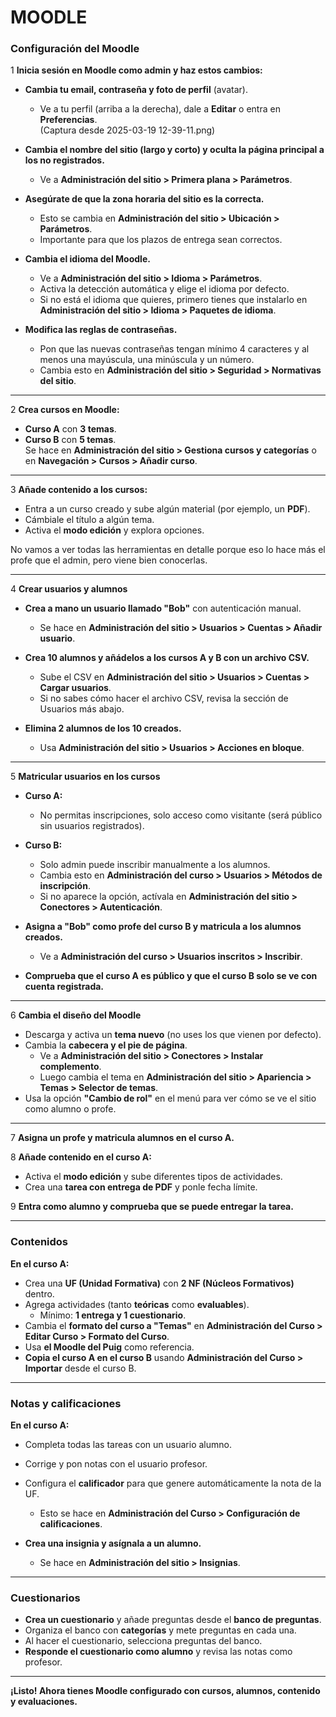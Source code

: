 # MOODLE
### **Configuración del Moodle**  

1 **Inicia sesión en Moodle como admin y haz estos cambios:**  

- **Cambia tu email, contraseña y foto de perfil** (avatar).  
   - Ve a tu perfil (arriba a la derecha), dale a **Editar** o entra en **Preferencias**.  
(Captura desde 2025-03-19 12-39-11.png)
- **Cambia el nombre del sitio (largo y corto) y oculta la página principal a los no registrados.**  
   - Ve a **Administración del sitio > Primera plana > Parámetros**.  

- **Asegúrate de que la zona horaria del sitio es la correcta.**  
   - Esto se cambia en **Administración del sitio > Ubicación > Parámetros**.  
   - Importante para que los plazos de entrega sean correctos.  

- **Cambia el idioma del Moodle.**  
   - Ve a **Administración del sitio > Idioma > Parámetros**.  
   - Activa la detección automática y elige el idioma por defecto.  
   - Si no está el idioma que quieres, primero tienes que instalarlo en **Administración del sitio > Idioma > Paquetes de idioma**.  

- **Modifica las reglas de contraseñas.**  
   - Pon que las nuevas contraseñas tengan mínimo 4 caracteres y al menos una mayúscula, una minúscula y un número.  
   - Cambia esto en **Administración del sitio > Seguridad > Normativas del sitio**.  

---

2 **Crea cursos en Moodle:**  
- **Curso A** con **3 temas**.  
- **Curso B** con **5 temas**.  
Se hace en **Administración del sitio > Gestiona cursos y categorías** o en **Navegación > Cursos > Añadir curso**.  

---

3 **Añade contenido a los cursos:**  
- Entra a un curso creado y sube algún material (por ejemplo, un **PDF**).  
- Cámbiale el título a algún tema.  
- Activa el **modo edición** y explora opciones.  

No vamos a ver todas las herramientas en detalle porque eso lo hace más el profe que el admin, pero viene bien conocerlas.  

---

4 **Crear usuarios y alumnos**  

- **Crea a mano un usuario llamado "Bob"** con autenticación manual.  
   - Se hace en **Administración del sitio > Usuarios > Cuentas > Añadir usuario**.  

- **Crea 10 alumnos y añádelos a los cursos A y B con un archivo CSV.**  
   - Sube el CSV en **Administración del sitio > Usuarios > Cuentas > Cargar usuarios**.  
   - Si no sabes cómo hacer el archivo CSV, revisa la sección de Usuarios más abajo.  

- **Elimina 2 alumnos de los 10 creados.**  
   - Usa **Administración del sitio > Usuarios > Acciones en bloque**.  

---

5 **Matricular usuarios en los cursos**  

- **Curso A:**  
   - No permitas inscripciones, solo acceso como visitante (será público sin usuarios registrados).  

- **Curso B:**  
   - Solo admin puede inscribir manualmente a los alumnos.  
   - Cambia esto en **Administración del curso > Usuarios > Métodos de inscripción**.  
   - Si no aparece la opción, actívala en **Administración del sitio > Conectores > Autenticación**.  

- **Asigna a "Bob" como profe del curso B y matricula a los alumnos creados.**  
   - Ve a **Administración del curso > Usuarios inscritos > Inscribir**.  

- **Comprueba que el curso A es público y que el curso B solo se ve con cuenta registrada.**  

---

6 **Cambia el diseño del Moodle**  

- Descarga y activa un **tema nuevo** (no uses los que vienen por defecto).  
- Cambia la **cabecera y el pie de página**.  
   - Ve a **Administración del sitio > Conectores > Instalar complemento**.  
   - Luego cambia el tema en **Administración del sitio > Apariencia > Temas > Selector de temas**.  
- Usa la opción **"Cambio de rol"** en el menú para ver cómo se ve el sitio como alumno o profe.  

---

7 **Asigna un profe y matricula alumnos en el curso A.**  

8 **Añade contenido en el curso A:**  
- Activa el **modo edición** y sube diferentes tipos de actividades.  
- Crea una **tarea con entrega de PDF** y ponle fecha límite.  

9 **Entra como alumno y comprueba que se puede entregar la tarea.**  

---

### **Contenidos**  

**En el curso A:**  
- Crea una **UF (Unidad Formativa)** con **2 NF (Núcleos Formativos)** dentro.  
- Agrega actividades (tanto **teóricas** como **evaluables**).  
   - Mínimo: **1 entrega y 1 cuestionario**.  
- Cambia el **formato del curso a "Temas"** en **Administración del Curso > Editar Curso > Formato del Curso**.  
- Usa **el Moodle del Puig** como referencia.  
- **Copia el curso A en el curso B** usando **Administración del Curso > Importar** desde el curso B.  

---

### **Notas y calificaciones**  

**En el curso A:**  
- Completa todas las tareas con un usuario alumno.  
- Corrige y pon notas con el usuario profesor.  
- Configura el **calificador** para que genere automáticamente la nota de la UF.  
   - Esto se hace en **Administración del Curso > Configuración de calificaciones**.  

- **Crea una insignia y asígnala a un alumno.**  
   - Se hace en **Administración del sitio > Insignias**.  

---

### **Cuestionarios**  

- **Crea un cuestionario** y añade preguntas desde el **banco de preguntas**.  
- Organiza el banco con **categorías** y mete preguntas en cada una.  
- Al hacer el cuestionario, selecciona preguntas del banco.  
- **Responde el cuestionario como alumno** y revisa las notas como profesor.  

---

**¡Listo! Ahora tienes Moodle configurado con cursos, alumnos, contenido y evaluaciones.**
